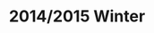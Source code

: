 ---
layout: post
title: 2014/2015 Winter
category: playlists
tags:
- music
rdio: http://rd.io/x/QXaYuDPkh_Q/
image: http://m.rdio.com/_is/?aid=5411107-1,368759-2,594768-1,2205221-1,2919308-4,3490049-1,3910896-2,5196838-4,5566513-1&w=600&h=600
feed: nah
---